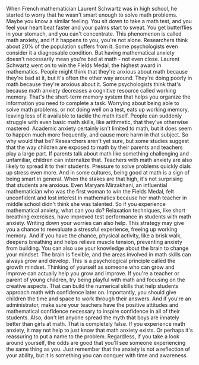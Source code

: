 
When French mathematician Laurent Schwartz
was in high school,
he started to worry that he wasn&#39;t
smart enough to solve math problems.
Maybe you know a similar feeling.
You sit down to take a math test,
and you feel your heart beat faster
and your palms start to sweat.
You get butterflies in your stomach,
and you can&#39;t concentrate.
This phenomenon is called math anxiety,
and if it happens to you,
you&#39;re not alone.
Researchers think about 20% 
of the population suffers from it.
Some psychologists even consider it
a diagnosable condition.
But having mathematical anxiety doesn&#39;t
necessarily mean you&#39;re bad at math -
not even close.
Laurent Schwartz went on to win
the Fields Medal,
the highest award in mathematics.
People might think that they&#39;re anxious
about math because they&#39;re bad at it,
but it&#39;s often the other way around.
They&#39;re doing poorly in math
because they&#39;re anxious about it.
Some psychologists think that&#39;s because
math anxiety decreases 
a cognitive resource
called working memory.
That&#39;s the short-term memory system
that helps you organize the information 
you need to complete a task.
Worrying about being able to solve
math problems,
or not doing well on a test,
eats up working memory,
leaving less of it available to tackle
the math itself.
People can suddenly struggle
with even basic math skills,
like arithmetic, 
that they&#39;ve otherwise mastered.
Academic anxiety certainly
isn&#39;t limited to math,
but it does seem to happen much
more frequently,
and cause more harm
in that subject.
So why would that be?
Researchers aren&#39;t yet sure,
but some studies suggest
that the way children are exposed
to math by their parents and teachers
play a large part.
If parents talk about math like
something challenging and unfamiliar,
children can internalize that.
Teachers with math anxiety are also
likely to spread it to their students.
Pressure to solve problems quickly
dials up stress even more.
And in some cultures, being good
at math is a sign of being smart in general.
When the stakes are that high,
it&#39;s not surprising 
that students are anxious.
Even Maryam Mirzakhani, 
an influential mathematician
who was the first woman to win
the Fields Medal,
felt unconfident and lost interest
in mathematics
because her math teacher in middle school
didn&#39;t think she was talented.
So if you experience mathematical anxiety,
what can you do?
Relaxation techniques, 
like short breathing exercises,
have improved test performance
in students with math anxiety.
Writing down your worries can also help.
This strategy may give you a chance
to reevaluate a stressful experience,
freeing up working memory.
And if you have the chance,
physical activity, like a brisk walk,
deepens breathing
and helps relieve muscle tension,
preventing anxiety from building.
You can also use your knowledge
about the brain
to change your mindset.
The brain is flexible,
and the areas involved in math skills 
can always grow and develop.
This is a psychological principle
called the growth mindset.
Thinking of yourself as someone
who can grow and improve
can actually help you grow and improve.
If you&#39;re a teacher 
or parent of young children,
try being playful with math
and focusing on the creative aspects.
That can build the numerical skills
that help students approach math 
with confidence later on.
Importantly, you should give children
the time and space
to work through their answers.
And if you&#39;re an administrator,
make sure your teachers 
have the positive attitudes
and mathematical confidence necessary
to inspire confidence 
in all of their students.
Also, don&#39;t let anyone spread the myth
that boys are innately 
better than girls at math.
That is completely false.
If you experience math anxiety,
it may not help to just know 
that math anxiety exists.
Or perhaps it&#39;s reassuring to put
a name to the problem.
Regardless, if you take a look
around yourself,
the odds are good that you&#39;ll see someone 
experiencing the same thing as you.
Just remember that the anxiety is not
a reflection of your ability,
but it is something you can conquer 
with time and awareness.
